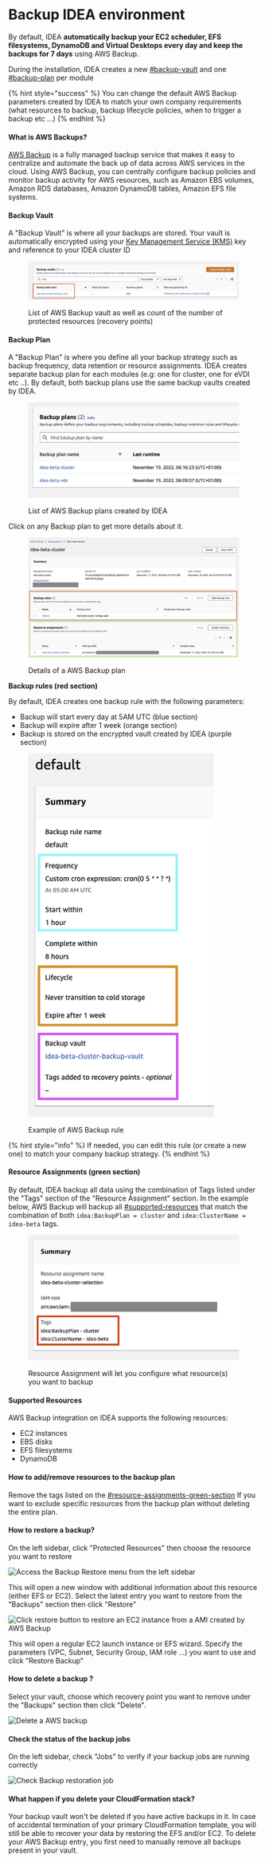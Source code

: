 # Backup IDEA environment

By default, IDEA **automatically backup your EC2 scheduler, EFS filesystems, DynamoDB and Virtual Desktops every day and keep the backups for 7 days** using AWS Backup.&#x20;

During the installation, IDEA creates a new [#backup-vault](backup-idea-environment.md#backup-vault "mention") and one [#backup-plan](backup-idea-environment.md#backup-plan "mention") per module&#x20;

{% hint style="success" %}
You can change the default AWS Backup parameters created by IDEA to match your own company requirements (what resources to backup, backup lifecycle policies, when to trigger a backup etc ...)
{% endhint %}

#### What is AWS Backups? <a href="#what-is-aws-backups" id="what-is-aws-backups"></a>

[AWS Backup](https://aws.amazon.com/backup/) is a fully managed backup service that makes it easy to centralize and automate the back up of data across AWS services in the cloud. Using AWS Backup, you can centrally configure backup policies and monitor backup activity for AWS resources, such as Amazon EBS volumes, Amazon RDS databases, Amazon DynamoDB tables, Amazon EFS file systems.

#### Backup Vault <a href="#backup-vault" id="backup-vault"></a>

A "Backup Vault" is where all your backups are stored. Your vault is automatically encrypted using your [Key Management Service (KMS)](https://aws.amazon.com/kms/) key and reference to your IDEA cluster ID&#x20;

<figure><img src="../../.gitbook/assets/Screen Shot 2022-11-19 at 10.26.08 AM.png" alt=""><figcaption><p>List of AWS Backup vault as well as count of the number of protected resources (recovery points)</p></figcaption></figure>

#### Backup Plan <a href="#backup-plan" id="backup-plan"></a>

A "Backup Plan" is where you define all your backup strategy such as backup frequency, data retention or resource assignments. IDEA creates separate backup plan for each modules (e.g: one for cluster, one for eVDI etc ..). By default, both backup plans use the same backup vaults created by IDEA.

<figure><img src="../../.gitbook/assets/Screen Shot 2022-11-19 at 10.27.37 AM.png" alt=""><figcaption><p>List of AWS Backup plans created by IDEA</p></figcaption></figure>

Click on any Backup plan to get more details about it.

<figure><img src="../../.gitbook/assets/Screen Shot 2022-11-19 at 10.31.40 AM.png" alt=""><figcaption><p>Details of a AWS Backup plan</p></figcaption></figure>

**Backup rules (red section)**

By default, IDEA creates one backup rule with the following parameters:

* Backup will start every day at 5AM UTC (blue section)
* Backup will expire after 1 week (orange section)
* Backup is stored on the encrypted vault created by IDEA (purple section)

<figure><img src="../../.gitbook/assets/Screen Shot 2022-11-19 at 10.33.58 AM.png" alt=""><figcaption><p>Example of AWS Backup rule</p></figcaption></figure>

{% hint style="info" %}
If needed, you can edit this rule (or create a new one) to match your company backup strategy.
{% endhint %}

#### **Resource Assignments (green section)**

By default, IDEA backup all data using the combination of Tags listed under the "Tags" section of the "Resource Assignment" section. In the example below, AWS Backup will backup all [#supported-resources](backup-idea-environment.md#supported-resources "mention") that match the combination of both `idea:BackupPlan = cluster` and `idea:ClusterName = idea-beta` tags.

<figure><img src="../../.gitbook/assets/Screen Shot 2022-11-19 at 10.37.26 AM.png" alt=""><figcaption><p>Resource Assignment will let you configure what resource(s) you want to backup</p></figcaption></figure>

#### Supported Resources

AWS Backup integration on IDEA supports the following resources:

* EC2 instances
* EBS disks
* EFS filesystems
* DynamoDB

#### How to add/remove resources to the backup plan <a href="#how-to-addremove-resources-to-the-backup-plan" id="how-to-addremove-resources-to-the-backup-plan"></a>

Remove the tags listed on the [#resource-assignments-green-section](backup-idea-environment.md#resource-assignments-green-section "mention") If you want to exclude specific resources from the backup plan without deleting the entire plan.

#### How to restore a backup? <a href="#how-to-restore-a-backup" id="how-to-restore-a-backup"></a>

On the left sidebar, click "Protected Resources" then choose the resource you want to restore

![Access the Backup Restore menu from the left sidebar](https://awslabs.github.io/scale-out-computing-on-aws/imgs/backup-plan-8.png)

This will open a new window with additional information about this resource (either EFS or EC2). Select the latest entry you want to restore from the "Backups" section then click "Restore"

![Click restore button to restore an EC2 instance from a AMI created by AWS Backup](https://awslabs.github.io/scale-out-computing-on-aws/imgs/backup-plan-9.png)

This will open a regular EC2 launch instance or EFS wizard. Specify the parameters (VPC, Subnet, Security Group, IAM role ...) you want to use and click "Restore Backup"

#### How to delete a backup ? <a href="#how-to-delete-a-backup" id="how-to-delete-a-backup"></a>

Select your vault, choose which recovery point you want to remove under the "Backups" section then click "Delete".

![Delete a AWS backup](https://awslabs.github.io/scale-out-computing-on-aws/imgs/backup-plan-10.png)

#### Check the status of the backup jobs <a href="#check-the-status-of-the-backup-jobs" id="check-the-status-of-the-backup-jobs"></a>

On the left sidebar, check "Jobs" to verify if your backup jobs are running correctly

![Check Backup restoration job](https://awslabs.github.io/scale-out-computing-on-aws/imgs/backup-plan-5.png)

#### What happen if you delete your CloudFormation stack? <a href="#what-happen-if-you-delete-your-cloudformation-stack" id="what-happen-if-you-delete-your-cloudformation-stack"></a>

Your backup vault won't be deleted if you have active backups in it. In case of accidental termination of your primary CloudFormation template, you will still be able to recover your data by restoring the EFS and/or EC2. To delete your AWS Backup entry, you first need to manually remove all backups present in your vault.
